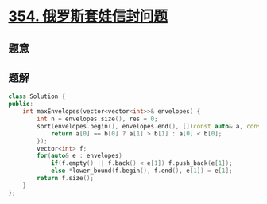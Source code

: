 #  [354. 俄罗斯套娃信封问题](https://leetcode-cn.com/problems/russian-doll-envelopes/)

## 题意



## 题解



```c++
class Solution {
public:
    int maxEnvelopes(vector<vector<int>>& envelopes) {
        int n = envelopes.size(), res = 0;
        sort(envelopes.begin(), envelopes.end(), [](const auto& a, const auto& b){
            return a[0] == b[0] ? a[1] > b[1] : a[0] < b[0];
        });
        vector<int> f;
        for(auto& e : envelopes)
            if(f.empty() || f.back() < e[1]) f.push_back(e[1]);
            else *lower_bound(f.begin(), f.end(), e[1]) = e[1];
        return f.size();
    }
};


```



```python3

```

